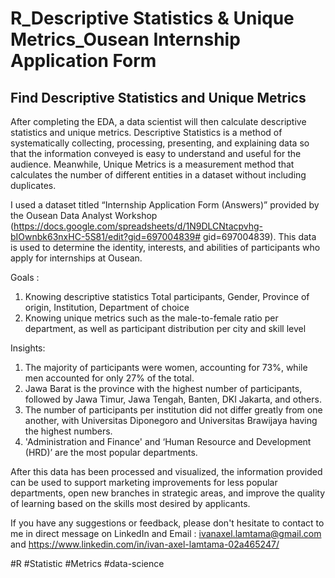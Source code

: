 # R_Descriptive Statistics & Unique Metrics_Ousean Internship Application Form

## Find Descriptive Statistics and Unique Metrics

After completing the EDA, a data scientist will then calculate descriptive statistics and unique metrics. Descriptive Statistics is a method of systematically collecting, processing, presenting, and explaining data so that the information conveyed is easy to understand and useful for the audience. Meanwhile, Unique Metrics is a measurement method that calculates the number of different entities in a dataset without including duplicates.

I used a dataset titled “Internship Application Form (Answers)” provided by the Ousean Data Analyst Workshop (https://docs.google.com/spreadsheets/d/1N9DLCNtacpvhg-bIOwnbk63nxHC-5S81/edit?gid=697004839# gid=697004839). This data is used to determine the identity, interests, and abilities of participants who apply for internships at Ousean.

Goals :
1. Knowing descriptive statistics Total participants, Gender, Province of origin, Institution, Department of choice
2. Knowing unique metrics such as the male-to-female ratio per department, as well as participant distribution per city and skill level

Insights:
1. The majority of participants were women, accounting for 73%, while men accounted for only 27% of the total.
2. Jawa Barat is the province with the highest number of participants, followed by Jawa Timur, Jawa Tengah, Banten, DKI Jakarta, and others.
3. The number of participants per institution did not differ greatly from one another, with Universitas Diponegoro and Universitas Brawijaya having the highest numbers.
4. 'Administration and Finance' and ‘Human Resource and Development (HRD)’ are the most popular departments.

After this data has been processed and visualized, the information provided can be used to support marketing improvements for less popular departments, open new branches in strategic areas, and improve the quality of learning based on the skills most desired by applicants.

If you have any suggestions or feedback, please don't hesitate to contact to me in direct message on LinkedIn and Email : ivanaxel.lamtama@gmail.com and https://www.linkedin.com/in/ivan-axel-lamtama-02a465247/

#R #Statistic #Metrics #data-science
